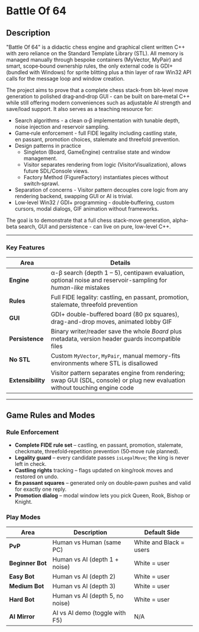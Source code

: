 # Battle Of 64

## **Description**
"Battle Of 64" is a didactic chess engine and graphical client written C++ with zero reliance on the Standard Template Library (STL).  All memory is managed manually through bespoke containers (MyVector, MyPair) and smart, scope‑bound ownership rules, the only external code is GDI+ (bundled with Windows) for sprite blitting plus a thin layer of raw Win32 API calls for the message loop and window creation.

The project aims to prove that a complete chess stack-from bit-level move generation to polished drag‑and‑drop GUI - can be built on bare‑metal C++ while still offering modern conveniences such as adjustable AI strength and save/load support. It also serves as a teaching resource for:

* Search algorithms - a clean α‑β implementation with tunable depth, noise injection and reservoir sampling.
* Game‑rule enforcement - full FIDE legality including castling state, en passant, promotion choices, stalemate and threefold prevention.
* Design patterns in practice
  * Singleton (Board, GameEngine) centralise state and window management.
  * Visitor separates rendering from logic (VisitorVisualization), allows future SDL/Console views.
  * Factory Method (FigureFactory) instantiates pieces without switch‑sprawl.
* Separation of concerns - Visitor pattern decouples core logic from any rendering backend, swapping GUI or AI is trivial.
* Low‑level Win32 / GDI+ programming - double‑buffering, custom cursors, modal dialogs, GIF animation without frameworks.

The goal is to demonstrate that a full chess stack-move generation, alpha-beta search, GUI and persistence - can live on pure, low-level C++.

---

### **Key Features**
| Area        | Details |
|-------------|---------|
| **Engine**  | α-β search (depth 1 – 5), centipawn evaluation, optional noise and reservoir-sampling for *human-like* mistakes |
| **Rules**   | Full FIDE legality: castling, en passant, promotion, stalemate, threefold prevention |
| **GUI**     | GDI+ double-buffered board (80 px squares), drag-and-drop moves, animated lobby GIF |
| **Persistence** | Binary writer/reader save the whole *Board* plus metadata, version header guards incompatible files |
| **No STL**  | Custom `MyVector`, `MyPair`, manual memory-fits environments where STL is disallowed |
| **Extensibility**  | Visitor pattern separates engine from rendering; swap GUI (SDL, console) or plug new evaluation without touching engine code |
---

## **Game Rules and Modes**

### **Rule Enforcement**
* **Complete FIDE rule set** – castling, en passant, promotion, stalemate, checkmate, threefold‑repetition prevention (50‑move rule planned).
* **Legality guard** – every candidate passes `isLegalMove`; the king is never left in check.
* **Castling rights** tracking – flags updated on king/rook moves and restored on undo.
* **En passant squares** – generated only on double‑pawn pushes and valid for exactly one reply.
* **Promotion dialog** – modal window lets you pick Queen, Rook, Bishop or Knight.

### **Play Modes**
| Area        | Description | Default Side  |
|-------------|---------|---------|
| **PvP**  | Human vs Human (same PC) | White and Black = users |
| **Beginner Bot**   | Human vs AI (depth 1 + noise) | White = user |
| **Easy Bot**     | Human vs AI (depth 2) | White = user |
| **Medium Bot** | Human vs AI (depth 3) | White = user | 
| **Hard Bot**  | Human vs AI (depth 5, no noise) | White = user | 
| **AI Mirror**  | AI vs AI demo (toggle with F5) | N/A |


